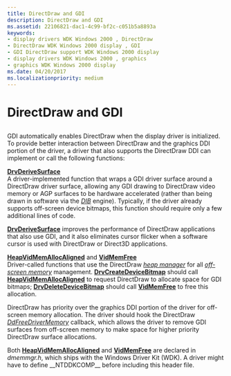 ```yaml
---
title: DirectDraw and GDI
description: DirectDraw and GDI
ms.assetid: 22106821-dac1-4c99-bf2c-c051b5a8893a
keywords:
- display drivers WDK Windows 2000 , DirectDraw
- DirectDraw WDK Windows 2000 display , GDI
- GDI DirectDraw support WDK Windows 2000 display
- display drivers WDK Windows 2000 , graphics
- graphics WDK Windows 2000 display
ms.date: 04/20/2017
ms.localizationpriority: medium
---
```


# DirectDraw and GDI


## <span id="ddk_directdraw_and_gdi_gg"></span><span id="DDK_DIRECTDRAW_AND_GDI_GG"></span>


GDI automatically enables DirectDraw when the display driver is initialized. To provide better interaction between DirectDraw and the graphics DDI portion of the driver, a driver that also supports the DirectDraw DDI can implement or call the following functions:

<span id="DrvDeriveSurface"></span><span id="drvderivesurface"></span><span id="DRVDERIVESURFACE"></span>[**DrvDeriveSurface**](https://msdn.microsoft.com/library/windows/hardware/ff556188)  
A driver-implemented function that wraps a GDI driver surface around a DirectDraw driver surface, allowing any GDI drawing to DirectDraw video memory or AGP surfaces to be hardware accelerated (rather than being drawn in software via the [*DIB*](https://msdn.microsoft.com/library/windows/hardware/ff556277#wdkgloss-device-independent-bitmap--dib-) engine). Typically, if the driver already supports off-screen device bitmaps, this function should require only a few additional lines of code.

[**DrvDeriveSurface**](https://msdn.microsoft.com/library/windows/hardware/ff556188) improves the performance of DirectDraw applications that also use GDI, and it also eliminates cursor flicker when a software cursor is used with DirectDraw or Direct3D applications.

<span id="HeapVidMemAllocAligned_and_VidMemFree"></span><span id="heapvidmemallocaligned_and_vidmemfree"></span><span id="HEAPVIDMEMALLOCALIGNED_AND_VIDMEMFREE"></span>[**HeapVidMemAllocAligned**](https://msdn.microsoft.com/library/windows/hardware/ff567267) and [**VidMemFree**](https://msdn.microsoft.com/library/windows/hardware/ff570554)  
Driver-called functions that use the DirectDraw [*heap manager*](https://msdn.microsoft.com/library/windows/hardware/ff556288#wdkgloss-heap-manager) for all [*off-screen memory*](https://msdn.microsoft.com/library/windows/hardware/ff556318#wdkgloss-off-screen-memory) management. [**DrvCreateDeviceBitmap**](https://msdn.microsoft.com/library/windows/hardware/ff556185) should call [**HeapVidMemAllocAligned**](https://msdn.microsoft.com/library/windows/hardware/ff567267) to request DirectDraw to allocate space for GDI bitmaps; [**DrvDeleteDeviceBitmap**](https://msdn.microsoft.com/library/windows/hardware/ff556187) should call [**VidMemFree**](https://msdn.microsoft.com/library/windows/hardware/ff570554) to free this allocation.

DirectDraw has priority over the graphics DDI portion of the driver for off-screen memory allocation. The driver should hook the DirectDraw [*DdFreeDriverMemory*](https://msdn.microsoft.com/library/windows/hardware/ff549360) callback, which allows the driver to remove GDI surfaces from off-screen memory to make space for higher priority DirectDraw surface allocations.

Both [**HeapVidMemAllocAligned**](https://msdn.microsoft.com/library/windows/hardware/ff567267) and [**VidMemFree**](https://msdn.microsoft.com/library/windows/hardware/ff570554) are declared in *dmemmgr.h*, which ships with the Windows Driver Kit (WDK). A driver might have to define \_\_NTDDKCOMP\_\_ before including this header file.

 

 





